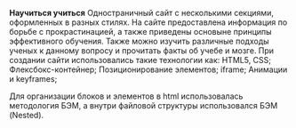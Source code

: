 **Научиться учиться**
Одностраничный сайт с несколькими секциями, оформленных в разных стилях.
На сайте предоставлена информация по борьбе с прокрастинацией, а также приведены основыне принципы эффективного обучения. Также можно изучить различные подходы ученых к данному вопросу и прочитать факты об учебе и мозге.
При создании сайти использовались такие технологии как:
HTML5, CSS;
Флексбокс-контейнер;
Позиционирование элементов;
iframe;
Анимации и keyframes;

Для организации блоков и элементов в html использовалась методология БЭМ, а внутри файловой структуры использовался БЭМ (Nested).
